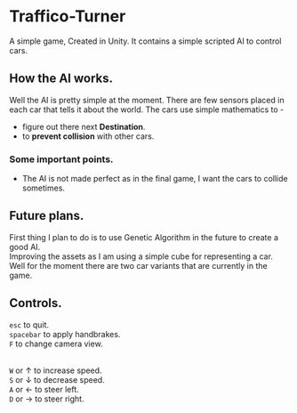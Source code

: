 # Traffico-Turner
A simple game, Created in Unity. It contains a simple scripted AI to control cars.

## How the AI works.

Well the AI is pretty simple at the moment. There are few sensors placed in each car that tells it about the world. The cars use simple mathematics to -

- figure out there next __Destination__.
- to __prevent collision__ with other cars.

### Some important points.

- The AI is not made perfect as in the final game, I want the cars to collide sometimes.

## Future plans.

First thing I plan to do is to use Genetic Algorithm in the future to create a good AI.<br>
Improving the assets as I am using a simple cube for representing a car. Well for the moment there are two car variants that are currently in the game.

## Controls.

`esc` to quit.<br>
`spacebar` to apply handbrakes.<br>
`F` to change camera view.<br><br>

`W` or &#8593; to increase speed.<br>
`S` or &#8595; to decrease speed.<br>
`A` or &#8592; to steer left.<br>
`D` or &#8594; to steer right.<br>
